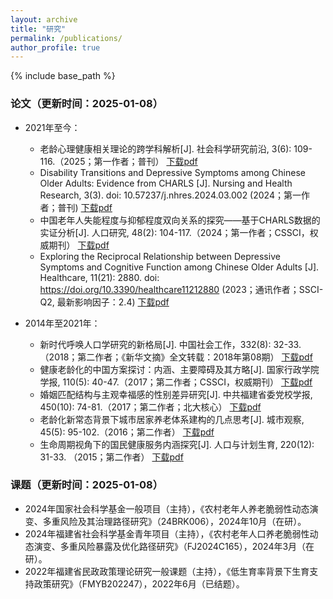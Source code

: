 ```yaml
---
layout: archive
title: "研究"
permalink: /publications/
author_profile: true
---
```


{% include base_path %}

### 论文（更新时间：2025-01-08）

- 2021年至今：
  - 老龄心理健康相关理论的跨学科解析[J]. 社会科学研究前沿, 3(6): 109-116.（2025；第一作者；普刊） <a href="/files/pubs/社会科学研究前沿_2025.pdf"  download="download.pdf">下载pdf</a>
  - Disability Transitions and Depressive Symptoms among Chinese Older Adults: Evidence from CHARLS [J]. Nursing and Health Research, 3(3). doi: 10.57237/j.nhres.2024.03.002 (2024；第一作者；普刊)  <a href="/files/pubs/Nursing_and_Health_Research_2024.pdf"  download="download.pdf">下载pdf</a>
  - 中国老年人失能程度与抑郁程度双向关系的探究——基于CHARLS数据的实证分析[J]. 人口研究, 48(2): 104-117.（2024；第一作者；CSSCI，权威期刊） <a href="/files/pubs/人口研究_2024.pdf"  download="download.pdf">下载pdf</a>
  - Exploring the Reciprocal Relationship between Depressive Symptoms and Cognitive Function among Chinese Older Adults [J]. Healthcare, 11(21): 2880. doi: https://doi.org/10.3390/healthcare11212880 (2023；通讯作者；SSCI-Q2, 最新影响因子：2.4) <a href="/files/pubs/Healthcare_2023.pdf"  download="download.pdf">下载pdf</a> 

- 2014年至2021年：
  - 新时代呼唤人口学研究的新格局[J]. 中国社会工作，332(8): 32-33.（2018；第二作者；《新华文摘》全文转载：2018年第08期） <a href="/files/pubs/中国社会工作_2018.pdf"  download="download.pdf">下载pdf</a> 
  - 健康老龄化的中国方案探讨：内涵、主要障碍及其方略[J]. 国家行政学院学报, 110(5): 40-47.（2017；第二作者；CSSCI，权威期刊） <a href="/files/pubs/国家行政学院学报_2017.pdf"  download="download.pdf">下载pdf</a> 
  - 婚姻匹配结构与主观幸福感的性别差异研究[J]. 中共福建省委党校学报, 450(10): 74-81.（2017；第二作者；北大核心） <a href="/files/pubs/中共福建省委党校学报_2017.pdf"  download="download.pdf">下载pdf</a> 
  - 老龄化新常态背景下城市居家养老体系建构的几点思考[J]. 城市观察, 45(5): 95-102.（2016；第二作者） <a href="/files/pubs/城市观察_2016.pdf"  download="download.pdf">下载pdf</a> 
  - 生命周期视角下的国民健康服务内涵探究[J]. 人口与计划生育, 220(12): 31-33. （2015；第二作者） <a href="/files/pubs/人口与计划生育_2015.pdf"  download="download.pdf">下载pdf</a> 
  
### 课题（更新时间：2025-01-08）
- 2024年国家社会科学基金一般项目（主持），《农村老年人养老脆弱性动态演变、多重风险及其治理路径研究》（24BRK006），2024年10月（在研）。
- 2024年福建省社会科学基金青年项目（主持），《农村老年人口养老脆弱性动态演变、多重风险暴露及优化路径研究》（FJ2024C165），2024年3月（在研）。
- 2022年福建省民政政策理论研究一般课题（主持），《低生育率背景下生育支持政策研究》（FMYB202247），2022年6月（已结题）。



